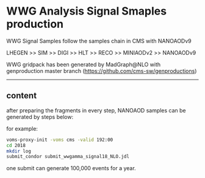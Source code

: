 # WWG Analysis Signal Smaples production

WWG Signal Samples follow the samples chain in CMS with NANOAODv9

LHEGEN >> SIM >> DIGI >> HLT >> RECO >> MINIAODv2 >> NANOAODv9

WWG gridpack has been generated by MadGraph@NLO with genproduction master branch (https://github.com/cms-sw/genproductions)

--------------
## content

after preparing the fragments in every step, NANOAOD samples can be generated by steps below:

for example:

```bash
voms-proxy-init -voms cms -valid 192:00
cd 2018
mkdir log
submit_condor submit_wwgamma_signal18_NLO.jdl
```

one submit can generate 100,000 events for a year.
